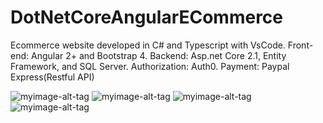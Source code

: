 # DotNetCoreAngularECommerce
Ecommerce website developed in C# and Typescript with VsCode. Front-end: Angular 2+ and Bootstrap 4. Backend: Asp.net Core 2.1, Entity Framework, and SQL Server.  Authorization: Auth0.  Payment: Paypal Express(Restful API)

![myimage-alt-tag](https://s3.amazonaws.com/chrisyou.com/assets/eCommerce-Buy-New.png)
![myimage-alt-tag](https://s3.amazonaws.com/chrisyou.com/assets/eCommerce-Sell.png)
![myimage-alt-tag](https://s3.amazonaws.com/chrisyou.com/assets/eCommerce-Shopping-Cart.png)
![myimage-alt-tag](https://s3.amazonaws.com/chrisyou.com/assets/eCommerce-Checkout.png)
